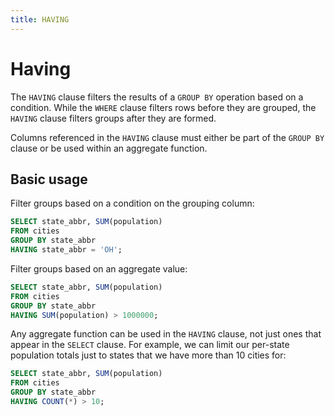 ```yaml
---
title: HAVING
---
```


# Having

The `HAVING` clause filters the results of a `GROUP BY` operation based on a
condition. While the `WHERE` clause filters rows before they are grouped, the
`HAVING` clause filters groups after they are formed.

Columns referenced in the `HAVING` clause must either be part of the `GROUP BY`
clause or be used within an aggregate function.

## Basic usage

Filter groups based on a condition on the grouping column:

```sql
SELECT state_abbr, SUM(population)
FROM cities
GROUP BY state_abbr
HAVING state_abbr = 'OH';
```

Filter groups based on an aggregate value:

```sql
SELECT state_abbr, SUM(population)
FROM cities
GROUP BY state_abbr
HAVING SUM(population) > 1000000;
```

Any aggregate function can be used in the `HAVING` clause, not just ones that
appear in the `SELECT` clause. For example, we can limit our per-state
population totals just to states that we have more than 10 cities for:

```sql
SELECT state_abbr, SUM(population)
FROM cities
GROUP BY state_abbr
HAVING COUNT(*) > 10;
```
